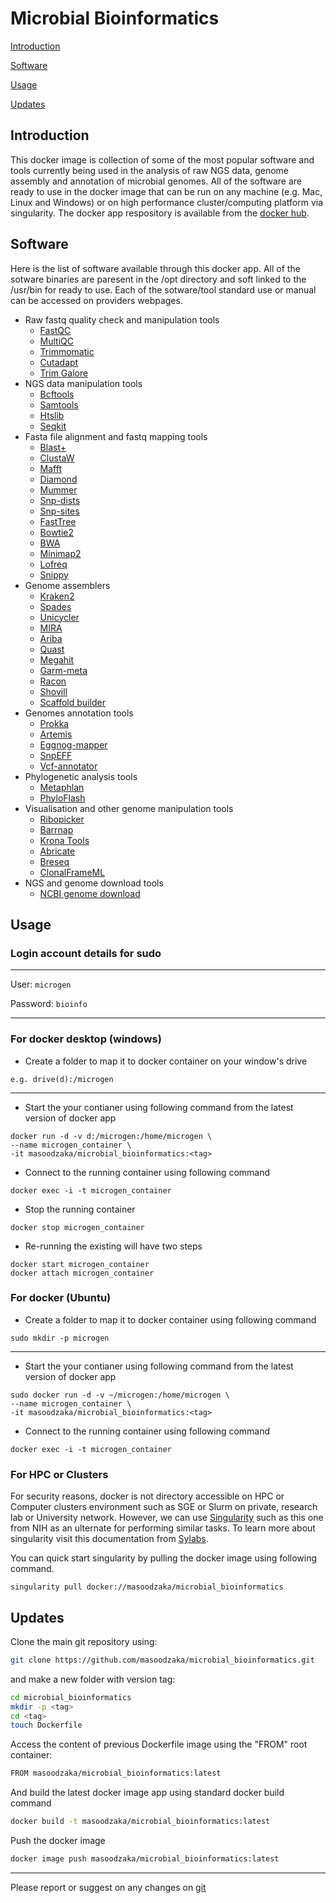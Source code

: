 # Microbial Bioinformatics

[Introduction](#introduction)

[Software](#software)

[Usage](#usage)

[Updates](#updates)



## Introduction

This docker image is collection of some of the most popular software and tools currently being used in the analysis of raw NGS data, genome assembly and annotation of microbial genomes. All of the software are ready to use in the docker image that can be run on any machine (e.g. Mac, Linux and Windows) or on high performance cluster/computing platform via singularity. The docker app respository is available from the [docker hub](https://hub.docker.com/repository/docker/masoodzaka/microbial_bioinformatics).

## Software 

Here is the list of software available through this docker app. All of the sotware binaries are paresent in the /opt directory and soft linked to the /usr/bin for ready to use. Each of the sotware/tool standard use or manual can be accessed on providers webpages.

* Raw fastq quality check and manipulation tools 
  - [FastQC](https://www.bioinformatics.babraham.ac.uk/projects/fastqc/)
  - [MultiQC](https://multiqc.info/)
  - [Trimmomatic](http://www.usadellab.org/cms/?page=trimmomatic)
  - [Cutadapt](https://cutadapt.readthedocs.io/en/stable/index.html)
  - [Trim Galore](https://www.bioinformatics.babraham.ac.uk/projects/trim_galore/)
* NGS data manipulation tools
  - [Bcftools](https://samtools.github.io/bcftools/bcftools.html)
  - [Samtools](http://www.htslib.org/download/)
  - [Htslib](http://www.htslib.org/download/)
  - [Seqkit](https://bioinf.shenwei.me/seqkit/) 
* Fasta file alignment and fastq mapping tools
  - [Blast+](https://blast.ncbi.nlm.nih.gov/Blast.cgi?PAGE_TYPE=BlastDocs&DOC_TYPE=Download)
  - [ClustaW](https://vcru.wisc.edu/simonlab/bioinformatics/programs/clustal/clustalw.1.html)
  - [Mafft](https://mafft.cbrc.jp/alignment/software/)
  - [Diamond](https://github.com/bbuchfink/diamond/)
  - [Mummer](https://github.com/mummer4/mummer)
  - [Snp-dists](https://github.com/tseemann/snp-dists)
  - [Snp-sites](https://github.com/sanger-pathogens/snp-sites)
  - [FastTree](http://www.microbesonline.org/fasttree/FastTree)
  - [Bowtie2](http://bowtie-bio.sourceforge.net/bowtie2/index.shtml)
  - [BWA](http://bio-bwa.sourceforge.net/)
  - [Minimap2](https://lh3.github.io/minimap2/minimap2.html)
  - [Lofreq](https://csb5.github.io/lofreq/)
  - [Snippy](https://github.com/tseemann/snippy)
 * Genome assemblers 
    - [Kraken2](https://github.com/DerrickWood/kraken2)
    - [Spades](https://cab.spbu.ru/files/release3.15.4/manual.html)
    - [Unicycler](https://github.com/rrwick/Unicycler)
    - [MIRA](http://mira-assembler.sourceforge.net/docs/DefinitiveGuideToMIRA.html)
    - [Ariba](https://github.com/sanger-pathogens/ariba)
    - [Quast](https://sourceforge.net/projects/quast/)
    - [Megahit](https://github.com/voutcn/megahit)
    - [Garm-meta](http://garm-meta-assem.sourceforge.net/)
    - [Racon](https://github.com/lbcb-sci/racon)
    - [Shovill](https://github.com/tseemann/shovill)
    - [Scaffold builder](https://github.com/metageni/Scaffold_builder.git)
 * Genomes annotation tools
    - [Prokka](https://github.com/tseemann/prokka)
    - [Artemis](httpArtemiss://github.com/sanger-pathogens/Artemis)
    - [Eggnog-mapper](https://github.com/eggnogdb/eggnog-mapper)
    - [SnpEFF](http://pcingola.github.io/SnpEff/)
    - [Vcf-annotator](https://github.com/rpetit3/vcf-annotator)
 * Phylogenetic analysis tools
    - [Metaphlan](https://huttenhower.sph.harvard.edu/metaphlan/)
    - [PhyloFlash](https://github.com/HRGV/phyloFlash)
 * Visualisation and other genome manipulation tools
    - [Ribopicker](http://ribopicker.sourceforge.net/manual.html)
    - [Barrnap](https://github.com/tseemann/barrnap)
    - [Krona Tools](https://github.com/marbl/Krona)
    - [Abricate](https://github.com/tseemann/abricate)
    - [Breseq](https://github.com/barricklab/breseq)
    - [ClonalFrameML](https://github.com/xavierdidelot/ClonalFrameML)
 * NGS and genome download tools
    - [NCBI genome download](https://github.com/kblin/ncbi-genome-download)

## Usage 

### Login account details for sudo

----
User: `microgen`

Password: `bioinfo`

----
### For docker desktop (windows)

* Create a folder to map it to docker container on your window's drive
```
e.g. drive(d):/microgen
```
----
* Start the your contianer using following command from the latest version of docker app
```
docker run -d -v d:/microgen:/home/microgen \
--name microgen_container \
-it masoodzaka/microbial_bioinformatics:<tag>
```
* Connect to the running container using following command
```
docker exec -i -t microgen_container
```
* Stop the running container 
```
docker stop microgen_container
```
* Re-running the existing will have two steps
```
docker start microgen_container
docker attach microgen_container
```
### For docker (Ubuntu)

* Create a folder to map it to docker container using following command
```
sudo mkdir -p microgen
```
----
* Start the your contianer using following command from the latest version of docker app
```
sudo docker run -d -v ~/microgen:/home/microgen \
--name microgen_container \
-it masoodzaka/microbial_bioinformatics:<tag>
```
* Connect to the running container using following command
```
docker exec -i -t microgen_container
```

### For HPC or Clusters

For security reasons, docker is not directory accessible on HPC or Computer clusters environment such as SGE or Slurm on private, research lab or University network. However, we can use [Singularity](https://hpc.nih.gov/apps/singularity.html) such as this one from NIH as an ulternate for performing similar tasks. To learn more about singularity visit this documentation from [Sylabs](https://sylabs.io/guides/2.6/user-guide/singularity_and_docker.html). 

You can quick start singularity by pulling the docker image using following command. 
```
singularity pull docker://masoodzaka/microbial_bioinformatics
```

## Updates

Clone the main git repository using:
```bash
git clone https://github.com/masoodzaka/microbial_bioinformatics.git
```
and make a new folder with version tag:
```bash
cd microbial_bioinformatics
mkdir -p <tag>
cd <tag>
touch Dockerfile
```
Access the content of previous Dockerfile image using the "FROM" root container:
```bash
FROM masoodzaka/microbial_bioinformatics:latest
```
And build the latest docker image app using standard docker build command
```bash
docker build -t masoodzaka/microbial_bioinformatics:latest
```
Push the docker image 
```bash
docker image push masoodzaka/microbial_bioinformatics:latest
```

----
Please report or suggest on any changes on [git](https://github.com/masoodzaka/microbial_bioinformatics.git)
